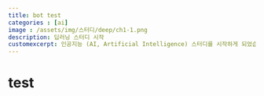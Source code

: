 ```yaml
---
title: bot test
categories : [ai]
image : /assets/img/스터디/deep/ch1-1.png
description: 딥러닝 스터디 시작
customexcerpt: 인공지능 (AI, Artificial Intelligence) 스터디를 시작하게 되었습니다!! 참여자는 머신러닝, 딥러닝에 대해 각자 맡은 Part를 리뷰하게 됩니다. 자세한 내용은 본문을 확인해주세요~ 
---
```


# test
